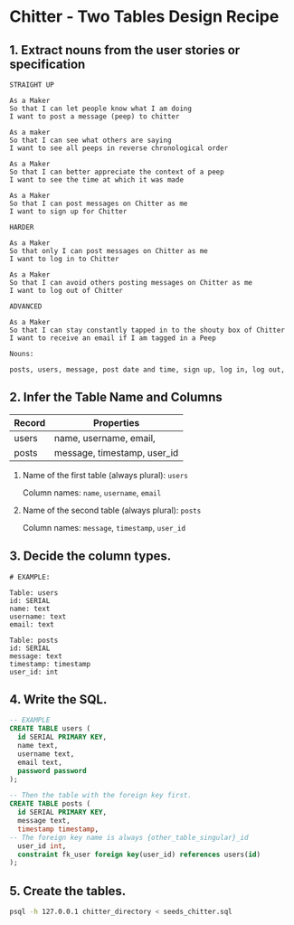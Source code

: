 # Chitter - Two Tables Design Recipe
## 1. Extract nouns from the user stories or specification

```
STRAIGHT UP

As a Maker
So that I can let people know what I am doing  
I want to post a message (peep) to chitter

As a maker
So that I can see what others are saying  
I want to see all peeps in reverse chronological order

As a Maker
So that I can better appreciate the context of a peep
I want to see the time at which it was made

As a Maker
So that I can post messages on Chitter as me
I want to sign up for Chitter

HARDER

As a Maker
So that only I can post messages on Chitter as me
I want to log in to Chitter

As a Maker
So that I can avoid others posting messages on Chitter as me
I want to log out of Chitter

ADVANCED

As a Maker
So that I can stay constantly tapped in to the shouty box of Chitter
I want to receive an email if I am tagged in a Peep
```

```
Nouns:

posts, users, message, post date and time, sign up, log in, log out,
```

## 2. Infer the Table Name and Columns

| Record                | Properties                     |
| --------------------- | ------------------------------ |
| users                 | name, username, email,         |
| posts                 | message, timestamp, user_id      |

1. Name of the first table (always plural): `users` 

    Column names: `name`, `username`, `email`

2. Name of the second table (always plural): `posts` 

    Column names: `message`, `timestamp`, `user_id`

## 3. Decide the column types.
```
# EXAMPLE:

Table: users
id: SERIAL
name: text
username: text
email: text

Table: posts
id: SERIAL
message: text
timestamp: timestamp
user_id: int

```

## 4. Write the SQL.

```sql
-- EXAMPLE
CREATE TABLE users (
  id SERIAL PRIMARY KEY,
  name text,
  username text,
  email text,
  password password
);

-- Then the table with the foreign key first.
CREATE TABLE posts (
  id SERIAL PRIMARY KEY,
  message text,
  timestamp timestamp,
-- The foreign key name is always {other_table_singular}_id
  user_id int,
  constraint fk_user foreign key(user_id) references users(id)
);

```

## 5. Create the tables.

```bash
psql -h 127.0.0.1 chitter_directory < seeds_chitter.sql
```